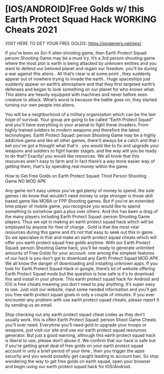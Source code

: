 # [IOS/ANDROID]Free Golds w/ this Earth Protect Squad Hack WORKING Cheats 2021

VISIT HERE TO GET YOUR FREE GOLDS: https://opgamers.net/eps/

If you're keen on Sci-fi alien shooting game, then Earth Protect Squad: person Shooting Game may be a must try. It’s a 3rd person shooting game where the most plot is earth is being attacked by unknown entities and you want to defend our beloved planet and regain our freedom. you'll be during a war against this aliens . All that’s clear is at some point , they suddenly appear out of nowhere trying to invade the earth . Huge spaceships just suddenly appear on earth’s atmosphere and that they first targeted earth’s defenses and began to look something on our planet for who knows what. This aliens are heavily equipped with machines and never before seen creature to attack. What’s worst is because the battle goes on, they started turning our own people into aliens. 

You will be a neighborhood of a military organization which can be the last hope of survival. Your group are going to be called “Earth Protect Squad” and you'll have everything in your arsenal to fight these invaders. From highly trained soldiers to modern weapons and therefore the latest technologies. Earth Protect Squad: person Shooting Game may be a highly addictive game and like all other games, there'll always be a catch and that i bet you've got a thought what that's . you would like to fix and upgrade your weapons and soldiers to fight harder stages. and the way will you be ready to do that? Exactly! you would like resources. We all know that this resources aren't easy to farm and in fact there’s a way more easier way of getting them, that's by spending real money within the game.

How to Get Free Golds on Earth Protect Squad: Third Person Shooting Game NO MOD APK

Any game isn't easy unless you've got plenty of money to spend. the sole games i do know that wouldn’t need money to urge stronger is those skill based game like MOBA or FPP Shooting games. But if you’re an extended time player of mobile game, you recognize you would like to spend something to somehow gain a plus over others. And this has been a drag of the many players including Earth Protect Squad: person Shooting Game players. Thus we opt in making an earth protect squad hack which will be employed by anyone for free of charge . Gold is that the most vital resources during this game and it’s not that easy to seek out this in game. So we specialise in that and make an earth protect squad cheats which will offer you earth protect squad free golds anytime. 
With our Earth Protect Squad: person Shooting Game hack, you'll be ready to generate unlimited amounts of Free Golds for your account. one among the simplest features of our hack is you don’t got to download any Earth Protect Squad MOD APK. We all know the danger of downloading and installing unknown apps. If you look for Earth Protect Squad Hack in google, there’s lot of website offering Earth Protect Squad mods but the question is how safe is it's to download this and install in your phone. This earth protect squad hack for Android and IOS is free cheats meaning you don’t need to pay anything. It’s super easy to use. Just visit our website, input some needed information and you'll get you free earth protect squad goals in only a couple of minutes. If you ever encounter any problem with use earth protect squad cheats, please report it by sending us an email.

Stop checking out any earth protect squad cheat codes as they don’t usually work. this is often Earth Protect Squad: person Shoot Game Cheats you'll ever need. Everytime you'll need gold to upgrade your troops or weapons, just visit our site and use our earth protect squad resources generator. But just a good warning, although this earth protect squad hack is liberal to use, please don’t abuse it. We confirm that our hack is safe but if you're getting great deal of free golds on your earth protect squad account in only a brief period of your time , then you trigger the apps security and you would possibly get caught leading to account ban. So stop wondering the way to get free golds on earth squad, open your browser and begin using our earth protect squad hack for IOS/Android.
